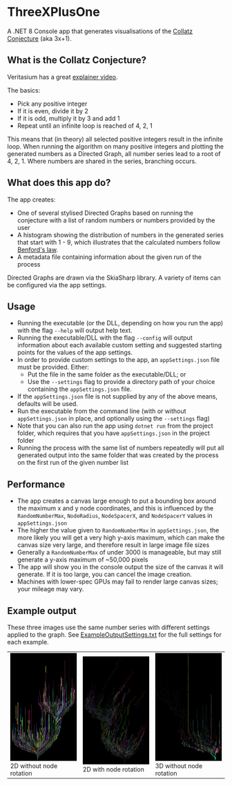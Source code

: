 # ThreeXPlusOne

A .NET 8 Console app that generates visualisations of the [Collatz Conjecture](https://en.wikipedia.org/wiki/Collatz_conjecture) (aka 3x+1).

## What is the Collatz Conjecture?

Veritasium has a great [explainer video](https://www.youtube.com/watch?v=094y1Z2wpJg).

The basics:

* Pick any positive integer
* If it is even, divide it by 2
* If it is odd, multiply it by 3 and add 1
* Repeat until an infinite loop is reached of 4, 2, 1

This means that (in theory) all selected positive integers result in the infinite loop. When running the algorithm on many positive integers and plotting the generated numbers as a Directed Graph, all number series lead to a root of 4, 2, 1. Where numbers are shared in the series, branching occurs.

## What does this app do?

The app creates:

* One of several stylised Directed Graphs based on running the conjecture with a list of random numbers or numbers provided by the user
* A histogram showing the distribution of numbers in the generated series that start with 1 - 9, which illustrates that the calculated numbers follow [Benford's law](https://en.wikipedia.org/wiki/Benford%27s_law).
* A metadata file containing information about the given run of the process

Directed Graphs are drawn via the SkiaSharp library. A variety of items can be configured via the app settings.

## Usage

* Running the executable (or the DLL, depending on how you run the app) with the flag `--help` will output help text.
* Running the executable/DLL with the flag `--config` will output information about each available custom setting and suggested starting points for the values of the app settings.
* In order to provide custom settings to the app, an `appSettings.json` file must be provided. Either:
  * Put the file in the same folder as the executable/DLL; or
  * Use the `--settings` flag to provide a directory path of your choice containing the `appSettings.json` file.
* If the `appSettings.json` file is not supplied by any of the above means, defaults will be used.
* Run the executable from the command line (with or without `appSettings.json` in place, and optionally using the `--settings` flag)
* Note that you can also run the app using `dotnet run` from the project folder, which requires that you have `appSettings.json` in the project folder
* Running the process with the same list of numbers repeatedly will put all generated output into the same folder that was created by the process on the first run of the given number list

## Performance

* The app creates a canvas large enough to put a bounding box around the maximum x and y node coordinates, and this is influenced by the `RandomNumberMax`, `NodeRadius`, `NodeSpacerX`, and `NodeSpacerY` values in `appSettings.json`
* The higher the value given to `RandomNumberMax` in `appSettings.json`, the more likely you will get a very high y-axis maximum, which can make the canvas size very large, and therefore result in large image file sizes
*  Generally a `RandomNumberMax` of under 3000 is manageable, but may still generate a y-axis maximum of ~50,000 pixels
* The app will show you in the console output the size of the canvas it will generate. If it is too large, you can cancel the image creation.
* Machines with lower-spec GPUs may fail to render large canvas sizes; your mileage may vary.

## Example output

These three images use the same number series with different settings applied to the graph. See <a href="https://github.com/wdthem/ThreeXPlusOne/raw/main/ThreeXPlusOne.ExampleOutput/ExampleOutputSettings.txt" target="_blank">ExampleOutputSettings.txt</a> for the full settings for each example.
<table>
  <tr>
    <td><img src="https://github.com/wdthem/ThreeXPlusOne/raw/main/ThreeXPlusOne.ExampleOutput/2D-NoRotation.png" width="250" height="250" alt="ThreeXPlusOne - 2D without node rotation"><br />2D without node rotation</td>
    <td><img src="https://github.com/wdthem/ThreeXPlusOne/raw/main/ThreeXPlusOne.ExampleOutput/2D-WithRotation.png" width="250" height="250" alt="ThreeXPlusOne - 2D with node rotation"><br />2D with node rotation</td>
    <td><img src="https://github.com/wdthem/ThreeXPlusOne/raw/main/ThreeXPlusOne.ExampleOutput/3D-NoRotation.png" width="250" height="250" alt="ThreeXPlusOne - 3D with node rotation"><br />3D without node rotation</td>
  </tr>
</table>




